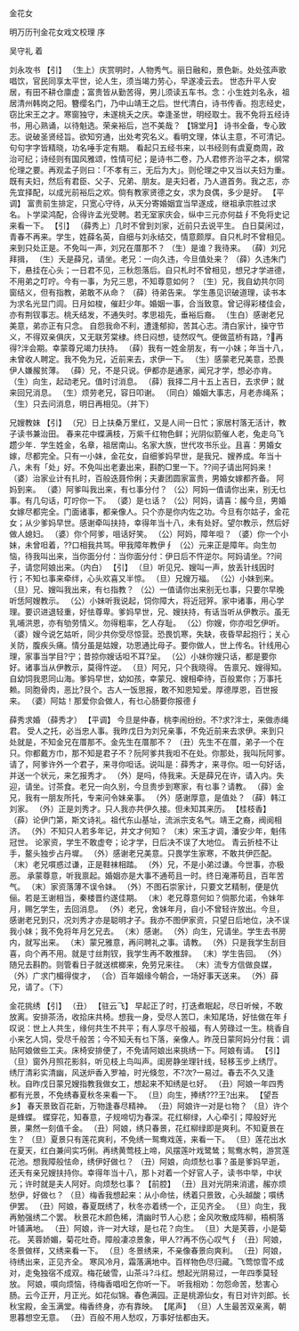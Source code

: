 <!-- { "loadSidebar": true } -->
金花女

明万历刊金花女戏文校理 序

吴守礼 着





刘永攻书
【引】
（生上）庆赏明时，人物秀气。丽日融和，景色新。处处弦声歌唱饮，官民同享太平世，论人生，须当竭力劳心，早遂凌云去。
世态升平人安居，有田不耕仓廪虚；富贵皆从勤苦得，男儿须读五车书。念：小生姓刘名永，祖居清州韩岗之阳。簪缨名门，乃中山靖王之后。世代清白，诗书传香。抱志经史，窃比宋王之才。寒窗独守，未遂桃夭之庆。幸逢圣世，明经取士。我不免将五经诗书，用心熟诵，以待魁选。荣亲裕后，岂不美哉？
【锦堂月】
诗书全备，专心致志。说破圣贤经旨。欲知穷通，出处考究名义。看明文理，体认主意，不可清记。句句字字皆精晓，功名唾手定有期。
看起只五经书来，以书经则有虞夏商周，政治可纪；诗经则有国风雅颂，性情可纪；是诗书二卷，乃人君修齐治平之本，纲常伦理之要。再观孟子则曰：「不孝有三，无后为大」。则伦理之中又当以夫妇为重。既有夫妇，然后有君臣、父子、兄弟、朋友。是夫妇者，乃人道首务。我之志，亦先宜择配，以成光前裕后之欢。倘有教家贤德之女，求为良偶，多少是好。
【平调】
富贵前生排定，只宽心守待，从天分寄婚姻宜当早遂成，继祖承宗胜过求名。卜学梁鸿配，合得许孟光受聘。若无室家庆会，纵中三元亦何益∮不免将史记来看一下。
【引】
（薛秀上）几时不曾到刘家，近前只去说平生。
白日莫闲过，青春不再来。学生，姓薛名英，自细与刘永结交，情意颇厚。自只札时不曾相见。来到只处正是。不免叫一声，刘兄在厝那不？
（生）是谁？我待来。
（薛）刘兄拜揖，
（生）夭是薛兄，请坐。老兄：一向久违，今旦值处来？
（薛）久违朱门下，悬挂在心头；一日君不见，三秋怨落后。自只札时不曾相见，想兄才学进德，不用弟之叮咛。今有一事，为兄三思，不知尊意如何？
（生）兄，我自幼共尔同窗结义，但有指教，弟敢不从命？
（薛）待弟告来。
学生愚见识破道理，读书本为求名光显门闾。日月如梭，催赶少年。婚姻一事，合当致意。曾记得彩楼佳会，亦有荆钗事志。桃夭结发，不通失时。孝思祖先，垂裕后裔。
（生白）感谢老兄美意，弟亦正有只念。
自怨我命不利，遭逢郁抑，苦其心志。清白家计，操守节义，不得双亲俱庆，又无联芳棠棣。终日闷想，徒然叹气。便做蓝桥有路，?再得?泮会期。幸蒙尊兄竭力扶持。
（薛）我有一姓金朋友，有一小妹；年当十八，未曾收人聘定。我不免为兄，近前来去，求伊一下。
（生）感蒙老兄美意，恐畏伊人嫌赧贫薄。
（薛）兄，不是只说。伊都亦是通家，闻兄才学，想必亦肯。
（生）向生，起动老兄。值时讨消息。
（薛）我择二月十五上吉日，去求伊；就来回兄消息。
（生）烦劳老兄，容日叩谢。
（同白）婚姻大事志，月老赤绳系；
（生）只去问消息，明日再相见。（并下）

兄嫂教妹
【引】
（兄）日上扶桑万里红，又是人间一日忙；家居村落无活计，教子读书兼治田。
春来花中蝶满枝，万紫千红物色鲜；光阴似箭催人老，兔走乌飞趱少年．学生姓金，名章，祖居南山。名家大族，世代攻书乐业。且喜：男婚女嫁，尽都完全。只有一小妹，金花女，自细爹妈早世，是我兄、嫂养成。年当十八，未有「处」好。不免叫出老妻出来，斟酌□里一下。??间子请出阿妈来！
（婆）治家业计有扎时，百般迭聂伶俐；夫妻团圆家富贵，男婚女嫁都齐备。
阿妈到来。
（婆）阿爹叫我出来，有乜事分付？
（公）阿妈一值请你出来，别无乜事。有几句话，叮咛你一下。
（婆）是乜话？
（公）阿妈，请喜：赧今旦，男婚女嫁尽都完全。门面诸事，都亲像人。只个亦是你内佐之功。今旦有尔姑子，金花女；从少爹妈早世。感谢牵叫扶持，幸得年当十八，未有处好。望尔教示，然后好做人媳妇。
（婆）你个阿爹，咀话好笑。
（公）阿妈，障年呾？
（婆）你一个小妹，未曾呾着，??口相我共骂。甲我障年教伊∮
（公）元来正是障年。向生勿恼，待我叫出来，当你面分付：当你面分付：伊日后不忤逆尔。阿妈请坐。??间子，请您阿娘出来。（内白）
【引】
（旦）听见兄、嫂叫一声，放丢针线因时行；不知乜事来牵绊，心头欢喜又半惊。
（旦）兄嫂万福。
（公）小妹到来。
（旦）兄、嫂叫我出来，有乜指教？
（公）一值请你出来别无乜事，只要尔早晚听恁阿嫂教示。
（公）小妹听我说起，饲你障大，将近冠笄。家中诸事，用心学理。要识进退轻重，好怯尊卑。爹妈早世，兄、嫂扶持，有话当听从伊教示。虽无乳哺洪恩，亦有劬劳情义。勿得粗率，乞人存耻。
（公）你嫂，你亦呾乞伊听。
（婆）嫂今说乞姑听，同少共你受尽惊营。恐畏饥寒，失缺，夜昏早起抱行；关心关防，腹疾头痛。情分虽是姑嫂，功恩通比母子。要你做人，世上传名。针线用心理，家事当学目?宁；昔掠你嫂话呾不耳?呈。
（公）小妹你嫂只话，都是要你好。诸事当从伊教示，莫得忤逆。
（旦）阿兄，只个我晓得。
告禀兄、嫂得知。自幼饲我恩同山海。爹妈早世，幼如孩，幸蒙兄、嫂相牵待，百般累你；万事托赖。同胞骨肉，恶比?艮个。古人一饭思报，敢不知恩知爱。厚德厚恩，百世报来。
（婆）阿姑！那爱你会做人，有乜心肠要你报德∮

薛秀求婚
（薛秀才）
【平调】
今旦是仲春，桃李闹纷纷。不?求?泮士，来做赤绳君。
受人之托，必当忠人事。我昨戊日为刘兄亲事，不免近前来去求伊。来到只处就是，不知金兄在厝那不。金先生在厝那不？
（丑）先生不在厝，弟子一个在只。你都戴方巾，那不知是君子不？阮阿爹共我呾不在处。你那处，我叫阮阿爹。请了，阿爹许外一个君子，来寻你呾话。说叫是：薛秀才，来寻你。呾一句好话，并送一个状元，来乞报秀才。
（外）是吗，侍我来。夭是薛兄在许，请入内。失迎，请坐。讨茶食。老兄一向久别，今旦贵步到寒家，有乜事？请教。
（薛）金兄，我有一朋友所托，专来问令妹亲事。
（外）感谢厚意，是值处？
（薛）韩江刘家。
（外）正是刘秀才。只人我亦共伊久接。但未知其来历。
【桂枝香】
（薛）论伊门第，斯文诗礼。祖代东山基址，流派宗支名气。靖王之裔，阀阅相济。
（外）不知只人若多年记，并文才何知？
（末）宋玉才调，潘安少年，魁伟冠世。
论家资，学生不敢虚夸；论才学，日后决不误了大地位。
青云折桂不让手，鳌头独步占丹墀。
（外）感谢老兄美意。只畏学生家寒，不敢共伊匹配。
（末）老兄嘪惑过谦，正是鞋袜相踏。
（外）兄，不是小弟过谦。今世事，亦极恶。
承蒙尊意，听我禀起。婚姻亦是大事不通苟且一时。终日淹滞苟且，百年苦气。
（末）家资落薄不误令妹。
（外）不图石崇家计，只要文艺精制，便是伉俪。若是王谢相当，秦楼晋约遂佳期。
（末）老兄尊意何如？倘那允诺，令妹年月，赐乞学生，去回消息。
（外）老兄，舍妹年月，自小不曾轻许放出。今旦，感谢老兄到只，况刘秀才亦是聪明才子。我亦不图伊家资，只望日后地位，决不误我小妹；我不免将年月乞兄去。
（末）感谢。
（外）向生，兄请坐。学生去书房内，就写出来。
（末）蒙兄雅意，再问聘礼之事。请教。
（外）只是我学生刮目喜，向个再不用。就是寸丝荆钗，我学生再不敢推辞。
（末）学生告回。
（外）随兄去斟酌。则管看日子就送槟榔来，免劳兄来往。
（末）流专方信做良媒，
（外）广求门楣得俊才，
（合）百年姻缘今朝合，一场好事天送来。
（外）薛兄，请了。（下）

金花挑绣
【引】
（丑）
【驻云飞】
早起正了时，打迭煮眠起，尽日听候，不敢放离。安排茶汤，收拾床共椅。想我一身，受尽人苦□，未知尾场，好怯做在年∮
叹说：世上人共生，缘何共生不共平；有人享尽千般福，有人劳碌过一生。桃香自小来乞人饲，受尽千般苦；今不知夭有乜下落，亲像人。昨茂日蒙阿妈分付我：调贴阿娘做些工夫。床椅安排便了，不免请阿娘出来挑绣一下。阿娘有请。
【引】
（旦）窗外月照花影斜，听见枝上鸟叫声。闺房静坐理针线，轻移玉步上绣厅。
绣厅清彩实清幽，风送炉香入罗袖，时光倏忽，不?次?一易过。春去不久又逢秋。自昨戊日蒙兄嫂指教我做女工，想起来不知绣是乜好。
（丑）阿娘一年四秀都有光景，不免绣春夏秋冬来看一下。
（旦）向生，捧绣???王?出来。
【望吾乡】
春天景致百花新，万物逢春尽精神。
（丑）阿娘许一对是乜物？
（旦）许个是蜂蝶。
蝶穿花，知春意，子规啼切为春深。花红柳绿，人心牵引；障般好光景，果然一刻值千金。
（丑）阿娘，绣只春景，花红柳绿即是爽利。不知夏景在生？
（旦）夏景只有莲花爽利，不免绣一鸳鸯戏莲，来看一下。
（旦）莲花出水在夏天，红白兼间实巧俐。再绣黄莺枝上啼，风摆莲叶戏鹭鸶；鸳鸯水鸭，游赏莲花池。想我障般怯命，绣伊好做乜？
（丑）阿娘，向烦愁乜事？虽是爹妈早逝，还夭有亲兄嫂扶持你。幸得年当十八，那卜对着一个好官人子，读书中举，中状元；许时就是夫人阿好。向烦愁乜事？
【前腔】
（丑）且对光阴来消遣，赧亦烦愁伊，好做乜？
（旦）梅香我想起来：从小命怯，绣着只景致，心头越酸；嘪绣伊罢。
（丑）阿娘，春夏既绣了，秋冬亦着绣一个，正见齐全。
（旦）向生，我再勉强绣二个罢。
秋景花木颜色稀，清幽时节人心悲；金风吹散成阵柳，梧桐落叶铺满地。
（丑）阿娘，许一对大球，是乜花？向生。
（旦）大是芙蓉，小是菊花。
芙蓉娇媚，菊花吐奇。障般凄凉景象，甲人??再不伤心叹气∮
（丑）阿娘，冬景做样，又绣来看一下。
（旦）冬景绣来，不亲像春景向爽利。
（丑）阿娘，待绣出来，正见齐全。
寒风冷月，霜落满地中。百样物色尽归藏。飞莺惊雪不成对，走兔独宿不成双。梅花破雪，山茶斗?斗红。想起光阴易过，一年四季莫轻放。
阿娘，嘪向烦恼，待梅香唱呾乞你听一下。
听我相劝：勿怨命苦，愁害心肠。云今正开，月正光。如花似锦。春色满园。正是桃源仙女，有日对许刘郎。长秋宝殿，金玉满堂。梅香终身，亦有靠映。
【尾声】
（旦）人生最苦双亲离，朝思暮想空无意。
（丑）百般不用人愁叹，万事好怯都由天。
